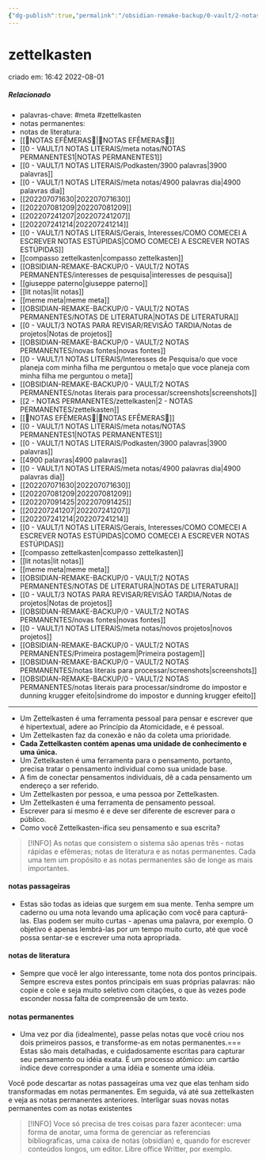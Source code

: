 ```yaml
---
{"dg-publish":true,"permalink":"/obsidian-remake-backup/0-vault/2-notas-permanentes/zettelkasten/","tags":["permanente","meta","zettelkasten"],"dgHomeLink":true,"dgShowLocalGraph":true,"dgShowFileTree":true,"dgEnableSearch":true,"noteIcon":""}
---
```


# zettelkasten
criado em: 16:42 2022-08-01

##### Relacionado
- palavras-chave: #meta #zettelkasten 
- notas permanentes: 
- notas de literatura: 
- [[🍃NOTAS EFÊMERAS🍄\|🍃NOTAS EFÊMERAS🍄]]
- [[0 - VAULT/1 NOTAS LITERAIS/meta notas/NOTAS PERMANENTES1\|NOTAS PERMANENTES1]]
- [[0 - VAULT/1 NOTAS LITERAIS/Podkasten/3900 palavras\|3900 palavras]]
- [[0 - VAULT/1 NOTAS LITERAIS/meta notas/4900 palavras dia\|4900 palavras dia]]
- [[202207071630\|202207071630]]
- [[202207081209\|202207081209]]
- [[202207241207\|202207241207]]
- [[202207241214\|202207241214]]
- [[0 - VAULT/1 NOTAS LITERAIS/Gerais, Interesses/COMO COMECEI A ESCREVER NOTAS ESTÚPIDAS\|COMO COMECEI A ESCREVER NOTAS ESTÚPIDAS]]
- [[compasso zettelkasten\|compasso zettelkasten]]
- [[OBSIDIAN-REMAKE-BACKUP/0 - VAULT/2 NOTAS PERMANENTES/interesses de pesquisa\|interesses de pesquisa]]
- [[giuseppe paterno\|giuseppe paterno]]
- [[lit notas\|lit notas]]
- [[meme meta\|meme meta]]
- [[OBSIDIAN-REMAKE-BACKUP/0 - VAULT/2 NOTAS PERMANENTES/NOTAS DE LITERATURA\|NOTAS DE LITERATURA]]
- [[0 - VAULT/3 NOTAS PARA REVISAR/REVISÃO TARDIA/Notas de projetos\|Notas de projetos]]
- [[OBSIDIAN-REMAKE-BACKUP/0 - VAULT/2 NOTAS PERMANENTES/novas fontes\|novas fontes]]
- [[0 - VAULT/1 NOTAS LITERAIS/Interesses de Pesquisa/o que voce planeja com minha filha me perguntou o meta\|o que voce planeja com minha filha me perguntou o meta]]
- [[OBSIDIAN-REMAKE-BACKUP/0 - VAULT/2 NOTAS PERMANENTES/notas literais para processar/screenshots\|screenshots]]
- [[2 - NOTAS PERMANENTES/zettelkasten\|2 - NOTAS PERMANENTES/zettelkasten]]
- [[🍃NOTAS EFÊMERAS🍄\|🍃NOTAS EFÊMERAS🍄]]
- [[0 - VAULT/1 NOTAS LITERAIS/meta notas/NOTAS PERMANENTES1\|NOTAS PERMANENTES1]]
- [[0 - VAULT/1 NOTAS LITERAIS/Podkasten/3900 palavras\|3900 palavras]]
- [[4900 palavras\|4900 palavras]]
- [[0 - VAULT/1 NOTAS LITERAIS/meta notas/4900 palavras dia\|4900 palavras dia]]
- [[202207071630\|202207071630]]
- [[202207081209\|202207081209]]
- [[202207091425\|202207091425]]
- [[202207241207\|202207241207]]
- [[202207241214\|202207241214]]
- [[0 - VAULT/1 NOTAS LITERAIS/Gerais, Interesses/COMO COMECEI A ESCREVER NOTAS ESTÚPIDAS\|COMO COMECEI A ESCREVER NOTAS ESTÚPIDAS]]
- [[compasso zettelkasten\|compasso zettelkasten]]
- [[lit notas\|lit notas]]
- [[meme meta\|meme meta]]
- [[OBSIDIAN-REMAKE-BACKUP/0 - VAULT/2 NOTAS PERMANENTES/NOTAS DE LITERATURA\|NOTAS DE LITERATURA]]
- [[0 - VAULT/3 NOTAS PARA REVISAR/REVISÃO TARDIA/Notas de projetos\|Notas de projetos]]
- [[OBSIDIAN-REMAKE-BACKUP/0 - VAULT/2 NOTAS PERMANENTES/novas fontes\|novas fontes]]
- [[0 - VAULT/1 NOTAS LITERAIS/meta notas/novos projetos\|novos projetos]]
- [[OBSIDIAN-REMAKE-BACKUP/0 - VAULT/2 NOTAS PERMANENTES/Primeira postagem\|Primeira postagem]]
- [[OBSIDIAN-REMAKE-BACKUP/0 - VAULT/2 NOTAS PERMANENTES/notas literais para processar/screenshots\|screenshots]]
- [[OBSIDIAN-REMAKE-BACKUP/0 - VAULT/2 NOTAS PERMANENTES/notas literais para processar/sindrome do impostor e dunning krugger efeito\|sindrome do impostor e dunning krugger efeito]]

---

- Um Zettelkasten é uma ferramenta pessoal para pensar e escrever que é hipertextual, adere ao Princípio da Atomicidade, e é pessoal.
- Um Zettelkasten faz da conexão e não da coleta uma prioridade.
-  **Cada Zettelkasten contém apenas uma unidade de conhecimento e uma única.** 
- Um Zettelkasten é uma ferramenta para o pensamento, portanto, precisa tratar o pensamento individual como sua unidade base.
- A fim de conectar pensamentos individuais, dê a cada pensamento um endereço a ser referido.
- Um Zettelkasten por pessoa, e uma pessoa por Zettelkasten.
- Um Zettelkasten é uma ferramenta de pensamento pessoal.
- Escrever para si mesmo é e deve ser diferente de escrever para o público.
- Como você Zettelkasten-ifica seu pensamento e sua escrita?

>[!INFO] As notas que consistem o sistema são apenas três - notas rápidas e efêmeras; notas de literatura e as notas permanentes. Cada uma tem um propósito e as notas permanentes são de longe as mais importantes.



#### notas passageiras
- Estas são todas as ideias que surgem em sua mente. Tenha sempre um caderno ou uma nota levando uma aplicação com você para capturá-las. Elas podem ser muito curtas - apenas uma palavra, por exemplo. O objetivo é apenas lembrá-las por um tempo muito curto, até que você possa sentar-se e escrever uma nota apropriada.

#### notas de literatura 
- Sempre que você ler algo interessante, tome nota dos pontos principais. Sempre escreva estes pontos principais em suas próprias palavras: não copie e cole e seja muito seletivo com citações, o que às vezes pode esconder nossa falta de compreensão de um texto.

#### notas permanentes 
- Uma vez por dia (idealmente), passe pelas notas que você criou nos dois primeiros passos, e transforme-as em notas permanentes.=== Estas são mais detalhadas, e cuidadosamente escritas para capturar seu pensamento ou idéia exata. É um processo atômico: um cartão índice deve corresponder a uma idéia e somente uma idéia.

Você pode descartar as notas passageiras uma vez que elas tenham sido transformadas em notas permanentes. Em seguida, vá até sua zettelkasten e veja as notas permanentes anteriores. Interligar suas novas notas permanentes com as notas existentes




> [!INFO] Voce só precisa de tres coisas para fazer acontecer: uma forma de anotar, uma forma de gerenciar as referencias bibliograficas, uma caixa de notas (obsidian) e, quando for escrever conteúdos longos, um editor. Libre office Writter, por exemplo.

